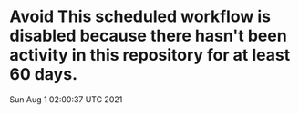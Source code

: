 # Avoid This scheduled workflow is disabled because there hasn't been activity in this repository for at least 60 days.
Sun Aug  1 02:00:37 UTC 2021

